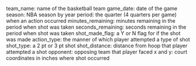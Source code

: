 
team_name: name of the basketball team
game_date: date of the game
season: NBA season by year
period: the quarter (4 quarters per game) when an action occurred
minutes_remaining: minutes remaining in the period when shot was taken
seconds_remaining: seconds remaining in the period when shot was taken
shot_made_flag: a Y or N flag for if the shot was made 
action_type: the manner of which player attempted a type of shot
shot_type: a 2 pt or 3 pt shot
shot_distance: distance from hoop that player attempted a shot
opponent: opposing team that player faced 
x and y: court coordinates in inches where shot occurred